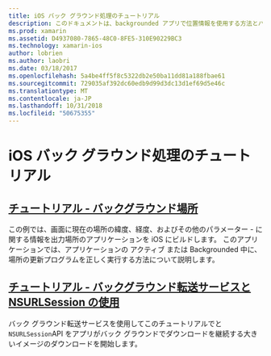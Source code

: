 ```yaml
---
title: iOS バック グラウンド処理のチュートリアル
description: このドキュメントは、backgrounded アプリで位置情報を使用する方法とバック グラウンド転送サービスと NSURLSession の使用方法について説明するチュートリアルにリンクしています。
ms.prod: xamarin
ms.assetid: D4937080-7865-48C0-8FE5-310E90229BC3
ms.technology: xamarin-ios
author: lobrien
ms.author: laobri
ms.date: 03/18/2017
ms.openlocfilehash: 5a4be4ff5f8c5322db2e50ba11dd81a188fbae61
ms.sourcegitcommit: 729035af392dc60edb9d99d3dc13d1ef69d5e46c
ms.translationtype: MT
ms.contentlocale: ja-JP
ms.lasthandoff: 10/31/2018
ms.locfileid: "50675355"
---
```

# <a name="ios-backgrounding-walkthroughs"></a>iOS バック グラウンド処理のチュートリアル

##  <a name="walkthrough---using-background-locationiosapp-fundamentalsbackgroundingios-backgrounding-walkthroughslocation-walkthroughmd"></a>[チュートリアル - バックグラウンド場所](~/ios/app-fundamentals/backgrounding/ios-backgrounding-walkthroughs/location-walkthrough.md)

この例では、画面に現在の場所の緯度、経度、およびその他のパラメーター - に関する情報を出力場所のアプリケーションを iOS にビルドします。 このアプリケーションでは、アプリケーションの アクティブ または Backgrounded 中に、場所の更新プログラムを正しく実行する方法について説明します。

##  <a name="walkthrough---using-background-transfer-service-and-nsurlsessioniosapp-fundamentalsbackgroundingios-backgrounding-walkthroughsbackground-transfer-walkthroughmd"></a>[チュートリアル - バックグラウンド転送サービスと NSURLSession の使用](~/ios/app-fundamentals/backgrounding/ios-backgrounding-walkthroughs/background-transfer-walkthrough.md)

バック グラウンド転送サービスを使用してこのチュートリアルでと`NSURLSession`API をアプリがバック グラウンドでダウンロードを継続する大きいイメージのダウンロードを開始します。
